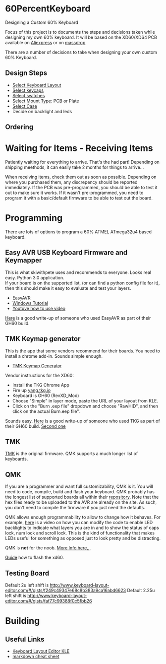 # 60PercentKeyboard
Designing a Custom 60% Keyboard


Focus of this project is to documents the steps and decisions taken while designing my own 60% keyboard.
It will be based on the XD60/XD64 PCB available on [Aliexpress](https://www.aliexpress.com/item/xd60-xd64-Custom-Mechanical-Keyboard-Kit-up-tp-64-keys-Supports-TKG-TOOLS-Underglow-RGB-PCB/32814945677.html?spm=a2g0s.13010208.99999999.265.hD2Zy9) or on [massdrop](https://www.massdrop.com/buy/xd60-xd64-custom-mechanical-keyboard-kit)

There are a number of decisions to take when designing your own custom 60% Keyboard.

## Design Steps
- [Select Keyboard Layout](https://github.com/jpconstantineau/60PercentKeyboard/blob/master/KeyboardLayout.md)
- [Select keycaps](https://github.com/jpconstantineau/60PercentKeyboard/blob/master/Keycaps.md)
- [Select switches](https://github.com/jpconstantineau/60PercentKeyboard/blob/master/Switches.md)
- [Select Mount Type](https://github.com/jpconstantineau/60PercentKeyboard/blob/master/Switches.md): PCB or Plate
- [Select Case](https://github.com/jpconstantineau/60PercentKeyboard/blob/master/Cases.md)
- Decide on backlight and leds

## Ordering

# Waiting for Items -  Receiving Items
Patiently waiting for everything to arrive. That's the had part!  Depending on shipping meethods, it can easily take 2 months for things to arrive...  

When receiving items, check them out as soon as possible. Depending on where you purchased them, any discrepency should be reported immediately. If the PCB was pre-programmed, you should be able to test it out to make sure it works.  If it wasn't pre-programmed, you need to program it with a basic/default firmware to be able to test out the board.


# Programming
There are lots of options to program a 60% ATMEL ATmega32u4 based keyboard.

## Easy AVR USB Keyboard Firmware and Keymapper
This is what skiwithpete uses and recommends to everyone.  Looks real easy.  Python 3.0 application.  
If your board is on the supported list, (or can find a python config file for it), then this should make it easy to evaluate and test your layers.

- [EasyAVR](https://github.com/dhowland/EasyAVR)
- [Windows Tutorial](https://github.com/dhowland/EasyAVR#windows-user-tutorial)
- [Youtuve how to use video](https://www.youtube.com/watch?v=utjdtSzWz6g)

[Here](https://imgur.com/a/aj3iF) is a good write-up of someone who used EasyAVR as part of their GH60 build.

## TMK Keymap generator
This is the app that some vendors recommend for their boards. You need to install a chrome add-in. Sounds simple enough. 

- [TMK Keymap Generator](https://tkg.io/#)

Vendor instructions for the XD60:
- Install the TKG Chrome App
- Fire up [yang.tkg.io](https://yang.tkg.io/)
- Keyboard is GH60 (RevXD_Mod)
- Choose "Simple" in layer mode, paste the URL of your layout from KLE.
- Click on the "Burn .eep file" dropdown and choose "RawHID", and then click on the actual Burn.eep file".

Sounds easy. [Here](https://imgur.com/a/WfmHW) is a good write-up of someone who used TKG as part of their GH60 build. [Second one](https://dionmunk.com/posts/2017/05/10/gh60-satan.html)


## TMK
[TMK](https://github.com/tmk/tmk_keyboard) is the original firmware.  QMK supports a much longer list of keyboards.

## QMK
If you are a programmer and want full customizability, QMK is it.  You will need to code, compile, build and flash your keyboard.
QMK probably has the longest list of supported boards all within their [repository](http://qmk.fm/keyboards/).  Note that the hex files ready to be uploaded to the AVR are already on the site.  As such, you don't need to compile the firmware if you just need the defaults. 

QMK allows enough programmability to allow to change how it behaves.  For example, [here](https://www.youtube.com/watch?v=I8MjRQazfJc) is a video on how you can modify the code to enable LED backlights to indicate what layers you are in and to show the status of caps lock, num lock and scroll lock.  This is the kind of functionality that makes LEDs useful for something as opposed just to look pretty and be distracting.

QMK is **not** for the noob. [More Info here,,,](https://github.com/jpconstantineau/60PercentKeyboard/blob/master/Programming_QMK.md)

[Guide](https://imgur.com/a/IcT03) how to flash the xd60.

## Testing Board

Default 2u left shift is http://www.keyboard-layout-editor.com/#/gists/f249c49347e68c8b383a9ca16abd6623
Default 2.25u left shift is http://www.keyboard-layout-editor.com/#/gists/faf77c99388f0c5fbb26

# Building


## Useful Links
- [Keyboard Layout Editor KLE](http://www.keyboard-layout-editor.com/#/)
- [markdown cheat sheet](https://github.com/adam-p/markdown-here/wiki/Markdown-Cheatsheet)
